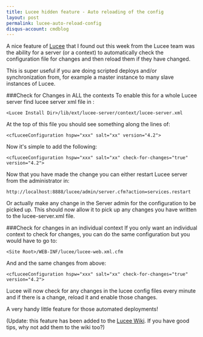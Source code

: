 ```yaml
---
title: Lucee hidden feature - Auto reloading of the config
layout: post
permalink: lucee-auto-reload-config
disqus-account: cmdblog
---
```

A nice feature of [Lucee](http://luc.ee) that I found out this week from the Lucee team was the ability for a server (or a context) to automatically check the configuration file for changes and then reload them if they have changed. 

This is super useful if you are doing scripted deploys and/or synchronization from, for example a master instance to many slave instances of Lucee. 

###Check for Changes in ALL the contexts
To enable this for a whole Lucee server find lucee server xml file in :

	<Lucee Install Dir>/lib/ext/lucee-server/context/lucee-server.xml
	
At the top of this file you should see something along the lines of:

	<cfLuceeConfiguration hspw="xxx" salt="xx" version="4.2">
	
Now it's simple to add the following:

	<cfLuceeConfiguration hspw="xxx" salt="xx" check-for-changes="true" version="4.2">
	

Now that you have made the change you can either restart Lucee server from the administrator in:

	http://localhost:8888/lucee/admin/server.cfm?action=services.restart

Or actually make any change in the Server admin for the configuration to be picked up. This should now allow it to pick up any changes you have written to the lucee-server.xml file. 

###Check for changes in an individual context
If you only want an individual context to check for changes, you can do the same configuration but you would have to go to:

	<Site Root>/WEB-INF/lucee/lucee-web.xml.cfm
    
And and the same changes from above:

	<cfLuceeConfiguration hspw="xxx" salt="xx" check-for-changes="true" version="4.2">
    
Lucee will now check for any changes in the lucee config files every minute and if there is a change, reload it and enable those changes. 

A very handy little feature for those automated deployments! 


(Update: this feature has been added to the [Lucee Wiki](https://bitbucket.org/lucee/lucee/wiki/tips_and_tricks_Check_for_changes). If you have good tips, why not add them to the wiki too?)